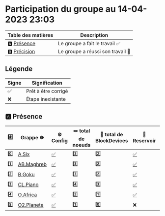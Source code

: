 # Participation du groupe au 14-04-2023 23:03

| Table des matières            | Description                                             |
|-------------------------------|---------------------------------------------------------|
| :a: [Présence](#a-présence)   | Le groupe a fait le travail        :white_check_mark:   |
| :b: [Précision](#b-précision) | Le groupe a réussi son travail     :tada:               |

## Légende

| Signe              | Signification                 |
|--------------------|-------------------------------|
| :white_check_mark: | Prêt à être corrigé           |
| :x:                | Étape inexistante             |

## :a: Présence

|:hash:| Grappe :wheel_of_dharma: | :gear: Config | :knot: total de noeuds | :roll_of_paper: total de BlockDevices  | :potable_water: Reservoir | :floppy_disk: Stockage | :rocket: Service |
|-|-|-|-|-|-|-|-|
| :zero: | [A.Six](../A.Six) | [:white_check_mark:](../A.Six/.kube/config) | :three: | :two: | [:white_check_mark:](../A.Six/cspc-single.yaml) | [:white_check_mark:](../A.Six/csi-cstor-sc.yaml) | [:white_check_mark:](../A.Six/openelb.yaml) |
| :one: | [AB.Maghreb](../AB.Maghreb) | [:white_check_mark:](../AB.Maghreb/.kube/config) | :three: | :two: | [:white_check_mark:](../AB.Maghreb/cspc-single.yaml) | [:white_check_mark:](../AB.Maghreb/csi-cstor-sc.yaml) | [:white_check_mark:](../AB.Maghreb/openelb.yaml) |
| :two: | [B.Goku](../B.Goku) | [:white_check_mark:](../B.Goku/.kube/config) | :three: | :two: | [:white_check_mark:](../B.Goku/cspc-single.yaml) | [:white_check_mark:](../B.Goku/csi-cstor-sc.yaml) | [:white_check_mark:](../B.Goku/openelb.yaml) |
| :three: | [CL.Piano](../CL.Piano) | [:white_check_mark:](../CL.Piano/.kube/config) | :four: | :three: | [:white_check_mark:](../CL.Piano/cspc-single.yaml) | [:white_check_mark:](../CL.Piano/csi-cstor-sc.yaml) | [:white_check_mark:](../CL.Piano/openelb.yaml) |
| :four: | [O.Africa](../O.Africa) | [:white_check_mark:](../O.Africa/.kube/config) | :two: | :one: | [:white_check_mark:](../O.Africa/cspc-single.yaml) | [:white_check_mark:](../O.Africa/csi-cstor-sc.yaml) | [:white_check_mark:](../O.Africa/openelb.yaml) |
| :five: | [O2.Planete](../O2.Planete) | [:white_check_mark:](../O2.Planete/.kube/config) | :one: | :zero: | :x: | :x: | :x: |
